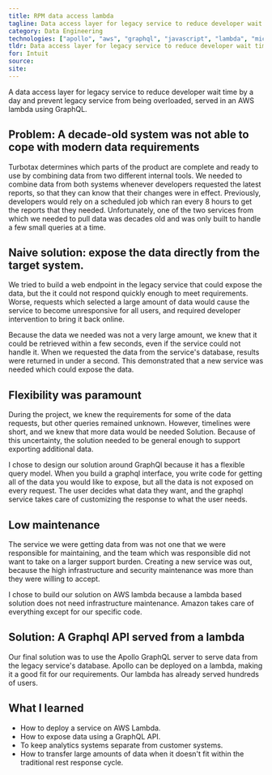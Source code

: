 ```yaml
---
title: RPM data access lambda
tagline: Data access layer for legacy service to reduce developer wait time by a day.
category: Data Engineering
technologies: ["apollo", "aws", "graphql", "javascript", "lambda", "microsoft sql", "sql"]
tldr: Data access layer for legacy service to reduce developer wait time from days to minutes and prevent service from being overloaded.
for: Intuit
source:
site:
---
```

A data access layer for legacy service to reduce developer wait time by a day and prevent legacy service from being overloaded, served in an AWS lambda using GraphQL.

## Problem: A decade-old system was not able to cope with modern data requirements
Turbotax determines which parts of the product are complete and ready to use by combining data from two different internal tools. We needed to combine data from both systems whenever developers requested the latest reports, so that they can know that their changes were in effect. Previously, developers would rely on a scheduled job which ran every 8 hours to get the reports that they needed. Unfortunately, one of the two services from which we needed to pull data was decades old and was only built to handle a few small queries at a time.

## Naive solution: expose the data directly from the target system.
We tried to build a web endpoint in the legacy service that could expose the data, but the it could not respond quickly enough to meet requirements. Worse, requests which selected a large amount of data would cause the service to become unresponsive for all users, and required developer intervention to bring it back online.

Because the data we needed was not a very large amount, we knew that it could be retrieved within a few seconds, even if the service could not handle it. When we requested the data from the service's database, results were returned in under a second. This demonstrated that a new service was needed which could expose the data.

## Flexibility was paramount
During the project, we knew the requirements for some of the data requests, but other queries remained unknown. However, timelines were short, and we knew that more data would be needed Solution. Because of this uncertainty, the solution needed to be general enough to support exporting additional data.

I chose to design our solution around GraphQl because it has a flexible query model. When you build a graphql interface, you write code for getting all of the data you would like to expose, but all the data is not exposed on every request. The user decides what data they want, and the graphql service takes care of customizing the response to what the user needs.

## Low maintenance
The service we were getting data from was not one that we were responsible for maintaining, and the team which was responsible did not want to take on a larger support burden. Creating a new service was out, because the high infrastructure and security maintenance was more than they were willing to accept.

I chose to build our solution on AWS lambda because a lambda based solution does not need infrastructure maintenance. Amazon takes care of everything except for our specific code.

## Solution: A Graphql API served from a lambda
Our final solution was to use the Apollo GraphQL server to serve data from the legacy service's database. Apollo can be deployed on a lambda, making it a good fit for our requirements. Our lambda has already served hundreds of users.

## What I learned
-   How to deploy a service on AWS Lambda.
-   How to expose data using a GraphQL API.
-   To keep analytics systems separate from customer systems.
-   How to transfer large amounts of data when it doesn't fit within the traditional rest response cycle.
